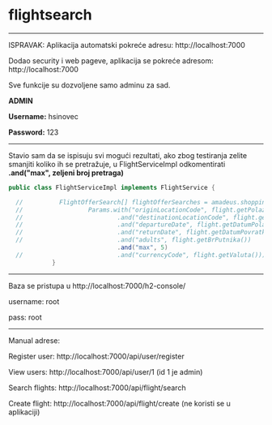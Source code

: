 # flightsearch

---
ISPRAVAK: Aplikacija automatski pokreće adresu: http://localhost:7000

Dodao security i web pageve, aplikacija se pokreće adresom: http://localhost:7000

Sve funkcije su dozvoljene samo adminu za sad.

**ADMIN**

**Username:** hsinovec

**Password:** 123

---

Stavio sam da se ispisuju svi mogući rezultati, ako zbog testiranja zelite smanjiti koliko ih se pretražuje, u FlightServiceImpl odkomentirati **.and("max", zeljeni broj pretraga)**

```java
public class FlightServiceImpl implements FlightService {

  //          FlightOfferSearch[] flightOfferSearches = amadeus.shopping.flightOffersSearch.get(
  //                  Params.with("originLocationCode", flight.getPolazniA())
  //                          .and("destinationLocationCode", flight.getOdredisniA())
  //                          .and("departureDate", flight.getDatumPolaska())
  //                          .and("returnDate", flight.getDatumPovratka())
  //                          .and("adults", flight.getBrPutnika())
                              .and("max", 5) 
  //                          .and("currencyCode", flight.getValuta()));
            }
```

---

Baza se pristupa u http://localhost:7000/h2-console/

username: root

pass: root

---

Manual adrese:

Register user: http://localhost:7000/api/user/register

View users: http://localhost:7000/api/user/1 (id 1 je admin)

Search flights: http://localhost:7000/api/flight/search

Create flight: http://localhost:7000/api/flight/create (ne koristi se u aplikaciji)



